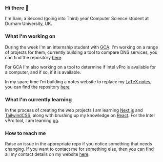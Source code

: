 ### Hi there 👋

I'm Sam, a Second (going into Third) year Computer Science student at Durham University, UK. 

### What I'm working on
During the week I'm an internship student with [GCA](https://www.globalcyberalliance.org/). I'm working on a range of projects for them, currently building a tool to compare DNS services, you can find the repository [here](https://github.com/samrobbins85/dns-comparison).

For GCA I'm also working on a tool to determine if Intel vPro is available for a computer, and if so, if it is available.

In my spare time I'm building a notes website to replace my [LaTeX notes](https://github.com/samrobbins85/university-notes), you can find the repository [here](https://github.com/samrobbins85/notes-site)

### What I'm currently learning
In the process of creating the web projects I am learning [Next.js](https://nextjs.org/) and [TailwindCSS](https://tailwindcss.com/), along with brushing up my knowledge on [React](https://reactjs.org/). For the Intel vPro tool, I am learning [go](https://golang.org/).

### How to reach me
Raise an issue in the appropriate repo if you notice something that needs changing. If you want to contact me for something else, then you can find all my contact details on my website [here](https://samrobbins.uk)

